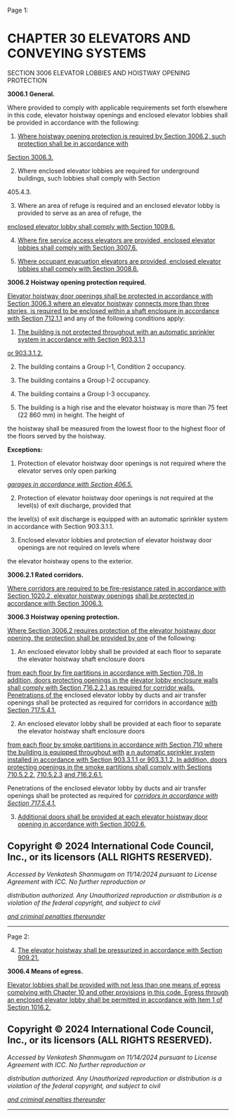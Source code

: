 Page 1:

# CHAPTER 30 ELEVATORS AND CONVEYING SYSTEMS

 SECTION 3006
 ELEVATOR LOBBIES AND
 HOISTWAY OPENING PROTECTION


**3006.1** **General.**


Where provided to comply with applicable requirements set forth elsewhere in this code, elevator hoistway openings and
enclosed elevator lobbies shall be provided in accordance with the following:

1. [Where hoistway opening protection is required by Section 3006.2, such protection shall be in accordance with](http://codes.iccsafe.org/#VACC2021P1_Ch30_Sec3006.2)

[Section 3006.3.](http://codes.iccsafe.org/#VACC2021P1_Ch30_Sec3006.3)

2. Where enclosed elevator lobbies are required for underground buildings, such lobbies shall comply with Section

405.4.3.

3. Where an area of refuge is required and an enclosed elevator lobby is provided to serve as an area of refuge, the

[enclosed elevator lobby shall comply with Section 1009.6.](http://codes.iccsafe.org/#VACC2021P1_Ch10_Sec1009.6)

4. [Where fire service access elevators are provided, enclosed elevator lobbies shall comply with Section 3007.6.](http://codes.iccsafe.org/#VACC2021P1_Ch30_Sec3007.6)

5. [Where occupant evacuation elevators are provided, enclosed elevator lobbies shall comply with Section 3008.6.](http://codes.iccsafe.org/#VACC2021P1_Ch30_Sec3008.6)

**3006.2 Hoistway opening protection required.**

[Elevator hoistway door openings shall be protected in accordance with Section 3006.3 where an elevator hoistway](http://codes.iccsafe.org/#VACC2021P1_Ch30_Sec3006.3)
[connects more than three stories, is required to be enclosed within a shaft enclosure in accordance with Section 712.1.1](http://codes.iccsafe.org/#VACC2021P1_Ch07_Sec712.1.1)
and any of the following conditions apply:

1. [The building is not protected throughout with an automatic sprinkler system in accordance with Section 903.3.1.1](http://codes.iccsafe.org/#VACC2021P1_Ch09_Sec903.3.1.1)


[or 903.3.1.2.](http://codes.iccsafe.org/#VACC2021P1_Ch09_Sec903.3.1.2)

2. The building contains a Group I-1, Condition 2 occupancy.

3. The building contains a Group I-2 occupancy.

4. The building contains a Group I-3 occupancy.


5. The building is a high rise and the elevator hoistway is more than 75 feet (22 860 mm) in height. The height of


the hoistway shall be measured from the lowest floor to the highest floor of the floors served by the hoistway.

**Exceptions:**


1. Protection of elevator hoistway door openings is not required where the elevator serves only open parking

_[garages in accordance with Section 406.5.](http://codes.iccsafe.org/#VACC2021P1_Ch04_Sec406.5)_

2. Protection of elevator hoistway door openings is not required at the level(s) of exit discharge, provided that

the level(s) of exit discharge is equipped with an automatic sprinkler system in accordance with Section
903.3.1.1.

3. Enclosed elevator lobbies and protection of elevator hoistway door openings are not required on levels where

the elevator hoistway opens to the exterior.

**3006.2.1 Rated corridors.**

[Where corridors are required to be fire-resistance rated in accordance with Section 1020.2, elevator hoistway openings](http://codes.iccsafe.org/#VACC2021P1_Ch10_Sec1020.2)
[shall be protected in accordance with Section 3006.3.](http://codes.iccsafe.org/#VACC2021P1_Ch30_Sec3006.3)

**3006.3 Hoistway opening protection.**

[Where Section 3006.2 requires protection of the elevator hoistway door opening, the protection shall be provided by one](http://codes.iccsafe.org/#VACC2021P1_Ch30_Sec3006.2)
of the following:


1. An enclosed elevator lobby shall be provided at each floor to separate the elevator hoistway shaft enclosure doors

[from each floor by fire partitions in accordance with Section 708. In addition, doors protecting openings in the](http://codes.iccsafe.org/#VACC2021P1_Ch07_Sec708)
[elevator lobby enclosure walls shall comply with Section 716.2.2.1 as required for corridor walls. Penetrations of the](http://codes.iccsafe.org/#VACC2021P1_Ch07_Sec716.2.2.1)
enclosed elevator lobby by ducts and air transfer openings shall be protected as required for corridors in accordance
[with Section 717.5.4.1.](http://codes.iccsafe.org/#VACC2021P1_Ch07_Sec717.5.4.1)

2. An enclosed elevator lobby shall be provided at each floor to separate the elevator hoistway shaft enclosure doors

[from each floor by smoke partitions in accordance with Section 710 where the building is equipped throughout with](http://codes.iccsafe.org/#VACC2021P1_Ch07_Sec710)
[a n automatic sprinkler system installed in accordance with Section 903.3.1.1 or 903.3.1.2. In addition, doors](http://codes.iccsafe.org/#VACC2021P1_Ch09_Sec903.3.1.1)
[protecting openings in the smoke partitions shall comply with Sections 710.5.2.2,](http://codes.iccsafe.org/#VACC2021P1_Ch07_Sec710.5.2.2) [710.5.2.3](http://codes.iccsafe.org/#VACC2021P1_Ch07_Sec710.5.2.3) [and 716.2.6.1.](http://codes.iccsafe.org/#VACC2021P1_Ch07_Sec716.2.6.1)


Penetrations of the enclosed elevator lobby by ducts and air transfer openings shall be protected as required for
_[corridors in accordance with Section 717.5.4.1.](http://codes.iccsafe.org/#VACC2021P1_Ch07_Sec717.5.4.1)_

3. [Additional doors shall be provided at each elevator hoistway door opening in accordance with Section 3002.6.](http://codes.iccsafe.org/#VACC2021P1_Ch30_Sec3002.6)

## Copyright © 2024 International Code Council, Inc., or its licensors (ALL RIGHTS RESERVED).

_Accessed by Venkatesh Shanmugam on 11/14/2024 pursuant to License Agreement with ICC. No further reproduction or_

_distribution authorized. Any Unauthorized reproduction or distribution is a violation of the federal copyright, and subject to civil_

_[and criminal penalties thereunder](http://codes.iccsafe.org/content/VACC2021P1/chapter-30-elevators-and-conveying-systems#VACC2021P1_Ch30_Sec3006)_


-----



Page 2:

4. [The elevator hoistway shall be pressurized in accordance with Section 909.21.](http://codes.iccsafe.org/#VACC2021P1_Ch09_Sec909.21)

**3006.4 Means of egress.**


[Elevator lobbies shall be provided with not less than one means of egress complying with Chapter 10 and other provisions](http://codes.iccsafe.org/#VACC2021P1_Ch10)
[in this code. Egress through an enclosed elevator lobby shall be permitted in accordance with Item 1 of Section 1016.2.](http://codes.iccsafe.org/#VACC2021P1_Ch10_Sec1016.2)

## Copyright © 2024 International Code Council, Inc., or its licensors (ALL RIGHTS RESERVED).

_Accessed by Venkatesh Shanmugam on 11/14/2024 pursuant to License Agreement with ICC. No further reproduction or_

_distribution authorized. Any Unauthorized reproduction or distribution is a violation of the federal copyright, and subject to civil_

_[and criminal penalties thereunder](http://codes.iccsafe.org/content/VACC2021P1/chapter-30-elevators-and-conveying-systems#VACC2021P1_Ch30_Sec3006)_


-----



